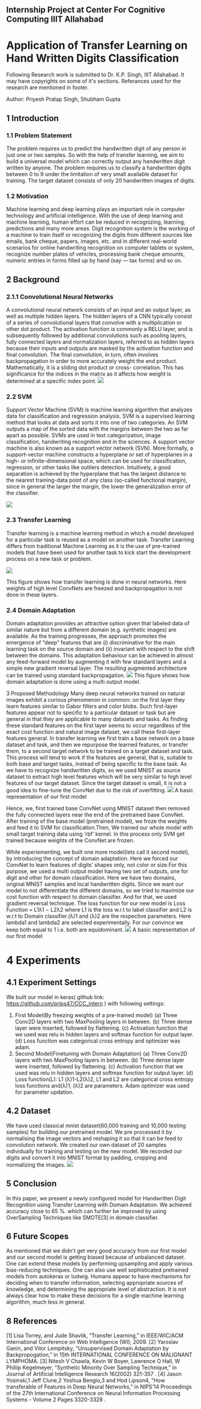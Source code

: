 ## Internship Project at Center For Cognitive Computing IIIT Allahabad
# Application of Transfer Learning on Hand Written Digits Classification
 Following Research work is submitted to Dr. K.P. Singh, IIIT Allahabad. It may have copyrights on some of it's sections. Referances used for the research are mentioned in footer.

Author: Priyesh Pratap Singh, Shubham Gupta

## 1 Introduction
### 1.1 Problem Statement
The problem requires us to predict the handwritten digit of any person in just one or two samples. So with the help of transfer learning, we aim to build a universal model which can correctly output any handwritten digit written by anyone.
The problem requires us to classify a handwritten digits between 0 to 9 under the limitation of very small available dataset for training. The target dataset consists of only 20 handwritten images of digits.
### 1.2 Motivation
Machine learning and deep learning plays an important role in computer technology and artificial intelligence. With the use of deep learning and machine learning, human effort can be reduced in recognizing, learning, predictions and many more areas. Digit recognition system is the working of a machine to train itself or recognizing the digits from different sources like emails, bank cheque, papers, images, etc. and in different real-world scenarios for online handwriting recognition on computer tablets or system, recognize number plates of vehicles, processing bank cheque amounts, numeric entries in forms filled up by hand (say — tax forms) and so on.
## 2 Background
### 2.1.1 Convolutional Neural Networks
A convolutional neural network consists of an input and an output layer, as well as multiple hidden layers. The hidden layers of a CNN typically consist of a series of convolutional layers that convolve with a multiplication or other dot product. The activation function is commonly a RELU layer, and is subsequently followed by additional convolutions such as pooling layers, fully connected layers and normalization layers, referred to as hidden layers because their inputs and outputs are masked by the activation function and final convolution. The final convolution, in turn, often involves backpropagation in order to more accurately weight the end product. Mathematically, it is a sliding dot product or cross- correlation. This has significance for the indices in the matrix as it affects how weight is determined at a specific index point.
![](https://i2.wp.com/sefiks.com/wp-content/uploads/2017/11/cnn-procedure.png?resize=560%2C9999&ssl=1)

### 2.2 SVM
Support Vector Machine (SVM) is machine learning algorithm that analyzes data for classification and regression analysis. SVM is a supervised learning method that looks at data and sorts it into one of two categories. An SVM outputs a map of the sorted data with the margins between the two as far apart as possible. SVMs are used in text categorization, image classification, handwriting recognition and in the sciences. A support vector machine is also known as a support vector network (SVN). More formally, a support-vector machine constructs a hyperplane or set of hyperplanes in a high- or infinite-dimensional space, which can be used for classification, regression, or other tasks like outliers detection.
Intuitively, a good separation is achieved by the hyperplane that has the largest distance to the nearest training-data point of any class (so-called functional margin), since in general the larger the margin, the lower the generalization error of the classifier.

![](https://blog-c7ff.kxcdn.com/blog/wp-content/uploads/2017/02/Margin.png)

### 2.3 Transfer Learning
Transfer learning is a machine learning method in which a model developed for a particular task is reused as a model on another task. Transfer Learning differs from traditional Machine Learning as it is the use of pre-trained models that have been used for another task to kick start the development process on a new task or problem.

![](https://paperswithcode.com/media/tasks/transfer-learning_ZXA3KXi.jpg)

This figure shows how transfer learning is done in neural networks. Here weights of high level ConvNets are freezed and backpropagation is not done in these layers.

### 2.4 Domain Adaptation
Domain adaptation provides an attractive option given that labeled data of similar nature but from a different domain (e.g. synthetic images) are available. As the training progresses, the approach promotes the emergence of “deep” features that are (i) discriminative for the main learning task on the source domain and (ii) invariant with respect to the shift between the domains. This adaptation behaviour can be achieved in almost any feed-forward model by augmenting it with few standard layers and a simple new gradient reversal layer. The resulting augmented architecture can be trained using standard backpropagation.
![](https://miro.medium.com/max/2000/1*uDfooQ7EN9YdSRWM-PWeqw.png)
    This figure shows how domain adaptation is done using a multi output model.

3 Proposed Methodology
Many deep neural networks trained on natural images exhibit a curious phenomenon in common: on the first layer they learn features similar to Gabor filters and color blobs. Such first-layer features appear not to specific to a particular dataset or task but are general in that they are applicable to many datasets and tasks. As finding these standard features on the first layer seems to occur regardless of the exact cost function and natural image dataset, we call these first-layer features general.
In transfer learning we first train a base network on a base dataset and task, and then we repurpose the learned features, or transfer them, to a second target network to be trained on a target dataset and task. This process will tend to work if the features are general, that is, suitable to both base and target tasks, instead of being specific to the base task.
As we have to recognize handwritten digits, so we used MNIST as source dataset to extract high level features which will be very similar to high level features of our target dataset.
Since the target dataset is small, it is not a good idea to fine-tune the ConvNet due to the risk of overfitting.
![](https://i.ibb.co/JvKPDBB/figure123.jpg)
A basic representation of our first model


Hence, we, first trained base ConvNet using MNIST dataset then removed the fully connected layers near the end of the pretrained base ConvNet. After training of the base model (pretrained model), we froze the weights and feed it to SVM for classification.Then, We trained our whole model with small target training data using ’rbf’ kernel. In this process only SVM get trained because weights of the ConvNet are frozen.


While experiementing, we built one more model(lets call it second model), by introducing the concept of domain adaptation. Here we forced our ConvNet to learn features of digits’ shapes only, not color or size.For this purpose, we used a multi output model having two set of outputs, one for digit and other for domain classification. Here we have two domains, original MNIST samples and local handwritten digits. Since we want our model to not differentiate the different domains, so we tried to maximize our cost function with respect to domain classifier. And for that, we used gradient reversal technique.
The loss function for our new model is Loss Function = L1λ1 − L2λ2 where L1 is the loss w.r.t to label classifier and L2 is w.r.t to Domain classifier.(λ)1 and (λ)2 are the respective parameters.
Here lambda1 and lambda2 are selected experimentally. For our convince we keep both equal to 1 i.e. both are equidominant.
![](https://i.ibb.co/Bf8TWth/figure124.jpg")
A basic representation of our first model


# 4 Experiments
## 4.1 Experiment Settings
We built our model in keras( github link: https://github.com/prips47/CCC_intern ) with following settings:
1. First Model(By freezing weights of a pre-trained model)
(a) Three Conv2D layers with two MaxPooling layers in between.
(b) Three dense layer were inserted, followed by flattening.
(c) Activation function that we used was relu in hidden layers and softmax function for output layer.
(d) Loss function was categorical cross entropy and optimizer was adam.
2. Second Model(Finetuning with Domain Adaptation)
(a) Three Conv2D layers with two MaxPooling layers in between.
(b) Three dense layer were inserted, followed by flattening.
(c) Activation function that we used was relu in hidden layers and softmax function for output layer.
(d) Loss function(L): L1 (λ)1-L2(λ)2, L1 and L2 are categorical cross entropy loss functions and(λ)1, (λ)2 are parameters. Adam optimizer was used for parameter updation.

## 4.2 Dataset
We have used classical mnist dataset(60,000 training and 10,000 testing samples) for building our pretrained model. We pre processed it by normalising the image vectors and reshaping it so that it can be feed to convolution network. We created our own dataset of 20 samples individually for training and testing on the new model. We recorded our digits and convert it into MNIST format by padding, cropping and normalizing the images.
![](https://i.ibb.co/qWF3jK3/oursample.png)

## 5 Conclusion
In this paper, we present a newly configured model for Handwritten Digit Recognition using Transfer Learning with Domain Adaptation. We achieved accuracy close to 65 %. which can further be improved by using OverSampling Techniques like SMOTE[3] in domain classifier.

## 6 Future Scopes
As mentioned that we didn’t get very good accuracy from our first model and our second model is getting biased because of unbalanced dataset. One can extend these models by performing upsampling and apply various bias-reducing techniques. One can also use well sophisticated pretrained models from autokeras or ludwig.
Humans appear to have mechanisms for deciding when to transfer information, selecting appropriate sources of knowledge, and determining the appropriate level of abstraction. It is not always clear how to make these decisions for a single machine learning algorithm, much less in general.

## 8 References
[1] Lisa Torrey, and Jude Shavlik, “Transfer Learning,” in IEEE/WIC/ACM International Conference on Web Intelligence (WI); 2009.
[2] Yaroslav Ganin, and Vitor Lempitsky, “Unsupervised Domain Adaptation by Backpropogation,” in 15th INTERNATIONAL CONFERENCE ON MALIGNANT LYMPHOMA.
[3] Nitesh V Chawla, Kevin W Boyer, Lawrence O Hall, W Phillip Kegelmeyer, “Synthetic Minority Over Sampling Technique,” in Journal of Artificial Intelligence Research 16(2002) 321-357 .
[4] Jason Yosinski,1 Jeff Clune,2 Yoshua Bengio,3 and Hod Lipson4, “How transferable of Features in Deep Neural Networks,” in NIPS’14 Proceedings of the 27th International Conference on Neural Information Processing Systems - Volume 2 Pages 3320-3328 .
